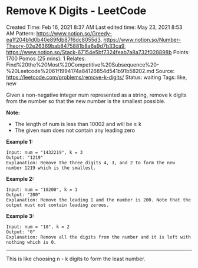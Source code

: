 # Remove K Digits - LeetCode

Created Time: Feb 16, 2021 8:37 AM
Last edited time: May 23, 2021 8:53 AM
Pattern: https://www.notion.so/Greedy-ea1f204b1d0b40e89fdb87f6dc8055d3, https://www.notion.so/Number-Theory-02e26369bab8475881b8a6a9d7b33ca9, https://www.notion.so/Stack-67154e5bf7324feab7a8a732f028898b
Points: 1700
Pomos (25 mins): 1
Relates: Find%20the%20Most%20Competitive%20Subsequence%20-%20Leetcode%2061f1994174a84126854d541b91b58202.md
Source: https://leetcode.com/problems/remove-k-digits/
Status: waiting
Tags: like, new

Given a non-negative integer num represented as a string, remove k digits from the number so that the new number is the smallest possible.

**Note:**

- The length of num is less than 10002 and will be ≥ k
- The given  num does not contain any leading zero

**Example 1:**

```
Input: num = "1432219", k = 3
Output: "1219"
Explanation: Remove the three digits 4, 3, and 2 to form the new number 1219 which is the smallest.
```

**Example 2:**

```
Input: num = "10200", k = 1
Output: "200"
Explanation: Remove the leading 1 and the number is 200. Note that the output must not contain leading zeroes.
```

**Example 3:**

```
Input: num = "10", k = 2
Output: "0"
Explanation: Remove all the digits from the number and it is left with nothing which is 0.
```

---

This is like choosing n - k digits to form the least number.